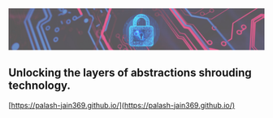
<img src="https://github.com/Palash-Jain369/Palash-Jain369/blob/main/Banner_Cropped.jpeg"/>

## Unlocking the layers of abstractions shrouding technology.


[https://palash-jain369.github.io/](https://palash-jain369.github.io/)




